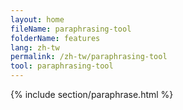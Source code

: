 ```yaml
---
layout: home
fileName: paraphrasing-tool
folderName: features
lang: zh-tw
permalink: /zh-tw/paraphrasing-tool
tool: paraphrasing-tool
---
```

{% include section/paraphrase.html %}
